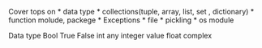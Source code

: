 Cover tops on 
    * data type
    * collections(tuple, array, list, set , dictionary)
    * function molude, packege
    * Exceptions
    * file 
    * pickling
    * os module


Data type
    Bool
        True
        False
    int
        any integer value
    float
    complex

